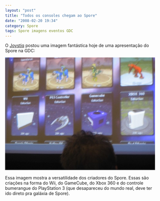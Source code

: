 ```yaml
---
layout: "post"
title: "Todos os consoles chegam ao Spore"
date: "2008-02-20 19:34"
category: Spore
tags: Spore imagens eventos GDC
---
```


O [Joystiq](http://www.joystiq.com/2008/02/20/seen-gdc-console-war-continues-in-spore-as-wii-ps3-360-rebuil/) postou uma imagem fantástica hoje de uma apresentação do Spore na GDC:

![Wii, GameCube, Xbox 360 o controle do PlayStation 3 como criações do Spore](/assets/images/uploads/2008/02/sporeconsoles.jpg)

Essa imagem mostra a versatilidade dos criadores do Spore. Essas são criações na forma do Wii, do GameCube, do Xbox 360 e do controle bumerangue do PlayStation 3 (que desapareceu do mundo real, deve ter ido direto pra galáxia de Spore).
